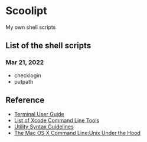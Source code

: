 # Scoolipt
My own shell scripts

## List of the shell scripts

### Mar 21, 2022
- checklogin
- putpath

## Reference
- [Terminal User Guide](https://support.apple.com/guide/terminal/welcome/mac)
- [List of Xcode Command Line Tools](https://mac.install.guide/commandlinetools/8.html)
- [Utility Syntax Guidelines](https://pubs.opengroup.org/onlinepubs/9699919799.2018edition/basedefs/V1_chap12.html#tag_12_02)
- [The Mac OS X Command Line:Unix Under the Hood](https://books.google.co.kr/books?id=N--YV7uyDI8C&q=os+x+%22terminal+app%22&pg=PA9&redir_esc=y#v=onepage&q&f=false)
